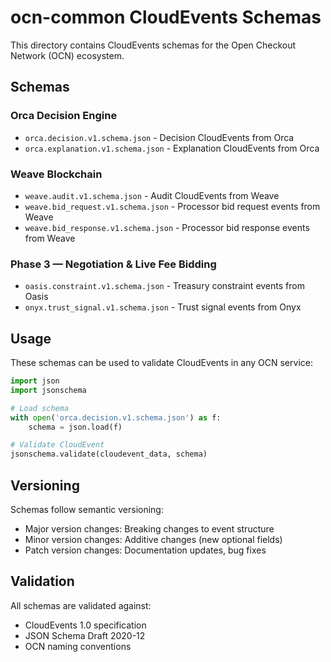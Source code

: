 # ocn-common CloudEvents Schemas

This directory contains CloudEvents schemas for the Open Checkout Network (OCN) ecosystem.

## Schemas

### Orca Decision Engine
- `orca.decision.v1.schema.json` - Decision CloudEvents from Orca
- `orca.explanation.v1.schema.json` - Explanation CloudEvents from Orca

### Weave Blockchain
- `weave.audit.v1.schema.json` - Audit CloudEvents from Weave
- `weave.bid_request.v1.schema.json` - Processor bid request events from Weave
- `weave.bid_response.v1.schema.json` - Processor bid response events from Weave

### Phase 3 — Negotiation & Live Fee Bidding
- `oasis.constraint.v1.schema.json` - Treasury constraint events from Oasis
- `onyx.trust_signal.v1.schema.json` - Trust signal events from Onyx

## Usage

These schemas can be used to validate CloudEvents in any OCN service:

```python
import json
import jsonschema

# Load schema
with open('orca.decision.v1.schema.json') as f:
    schema = json.load(f)

# Validate CloudEvent
jsonschema.validate(cloudevent_data, schema)
```

## Versioning

Schemas follow semantic versioning:
- Major version changes: Breaking changes to event structure
- Minor version changes: Additive changes (new optional fields)
- Patch version changes: Documentation updates, bug fixes

## Validation

All schemas are validated against:
- CloudEvents 1.0 specification
- JSON Schema Draft 2020-12
- OCN naming conventions
